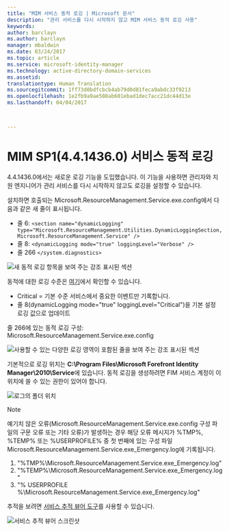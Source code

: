 ```yaml
---
title: "MIM 서비스 동적 로깅 | Microsoft 문서"
description: "관리 서비스를 다시 시작하지 않고 MIM 서비스 동적 로깅 사용"
keywords: 
author: barclayn
ms.author: barclayn
manager: mbaldwin
ms.date: 03/24/2017
ms.topic: article
ms.service: microsoft-identity-manager
ms.technology: active-directory-domain-services
ms.assetid: 
translationtype: Human Translation
ms.sourcegitcommit: 1ff73d0bdfcbcb4ab79d0d81feca9abdc33f9213
ms.openlocfilehash: 1e2fb9a9ae508ab601ebad1dec7acc21dc44d13e
ms.lasthandoff: 04/04/2017



---
```

# <a name="mim-sp1-4414360--service-dynamic-logging"></a>MIM SP1(4.4.1436.0) 서비스 동적 로깅
4.4.1436.0에서는 새로운 로깅 기능을 도입했습니다. 이 기능을 사용하면 관리자와 지원 엔지니어가 관리 서비스를 다시 시작하지 않고도 로깅을 설정할 수 있습니다.

설치하면 호출되는 Microsoft.ResourceManagement.Service.exe.config에서 다음과 같은 새 줄이 표시됩니다.

*    줄 6: ``<section name="dynamicLogging" type="Microsoft.ResourceManagement.Utilities.DynamicLoggingSection, Microsoft.ResourceManagement.Service" />``
*    줄 8:  ``<dynamicLogging mode="true" loggingLevel="Verbose" />``
*    줄 266 ``</system.diagnostics> ``

![새 동적 로깅 항목을 보여 주는 강조 표시된 섹션](media/mim-service-dynamic-logging/screen01.png)

동적에 대한 로깅 수준은 [여기](https://msdn.microsoft.com/library/ms733025(v=vs.110).aspx#Anchor_3)에서 확인할 수 있습니다.

- Critical = 기본 수준 서비스에서 중요한 이벤트만 기록합니다.
- 줄 8(dynamicLogging mode="true" loggingLevel="Critical")을 기본 설정 로깅 값으로 업데이트

줄 266에 있는 동적 로깅 구성: Microsoft.ResourceManagement.Service.exe.config

![사용할 수 있는 다양한 로깅 영역이 포함된 줄을 보여 주는 강조 표시된 섹션](media/mim-service-dynamic-logging/screen02.png)

기본적으로 로깅 위치는 **C:\Program Files\Microsoft Forefront Identity Manager\2010\Service**에 있습니다. 동적 로깅을 생성하려면 FIM 서비스 계정이 이 위치에 쓸 수 있는 권한이 있어야 합니다.

![로그의 폴더 위치](media/mim-service-dynamic-logging/screen03.png)

 >[!NOTE]
 예기치 않은 오류(Microsoft.ResourceManagement.Service.exe.config 구성 파일의 구문 오류 또는 기타 오류)가 발생하는 경우 해당 오류 메시지가 %TMP%, %TEMP% 또는 %USERPROFILE% 중 첫 번째에 있는 구성 파일 Microsoft.ResourceManagement.Service.exe_Emergency.log에 기록됩니다.  
1. "%TMP%\Microsoft.ResourceManagement.Service.exe_Emergency.log"
2. "%TEMP%\Microsoft.ResourceManagement.Service.exe_Emergency.log"
3. "% USERPROFILE %\Microsoft.ResourceManagement.Service.exe_Emergency.log"

추적을 보려면 [서비스 추적 뷰어 도구](https://msdn.microsoft.com//library/aa751795(v=vs.110).aspx)를 사용할 수 있습니다.

 ![서비스 추적 뷰어 스크린샷](media/mim-service-dynamic-logging/screen04.png)

